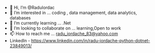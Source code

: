- 👋 Hi, I’m @RaduIordac
- 👀 I’m interested in ... coding , data management, data analytics, databases
- 🌱 I’m currently learning ... .Net
- 💞️ I’m looking to collaborate on ... learning,Open to work
- 📫 How to reach me ... radu_iordache_83@yahoo.com
- LinkedIn - https://www.linkedin.com/in/radu-iordache-python-dotnet-23849013/

<!---
RaduIordac/RaduIordac is a ✨ special ✨ repository because its `README.md` (this file) appears on your GitHub profile.
You can click the Preview link to take a look at your changes.
--->
